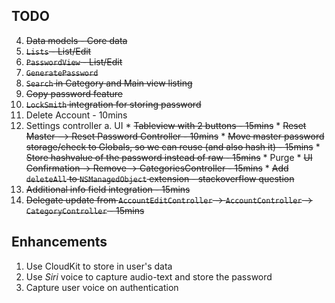 ## TODO

4. ~~Data models - Core data~~
5. ~~`Lists` - List/Edit~~
6. ~~`PasswordView` - List/Edit~~
7. ~~`GeneratePassword`~~
8. ~~`Search` in Category and Main view listing~~
9.  ~~Copy password feature~~
10. ~~`LockSmith` integration for storing password~~
12. Delete Account - 10mins
12. Settings controller
    a. UI
        *   ~~Tableview with 2 buttons - 15mins~~
        *   ~~Reset Master --> Reset Password Controller - 10mins~~
            *   ~~Move master password storage/check to Globals, so we can reuse (and also hash it) - 15mins~~
            *   ~~Store hashvalue of the password instead of raw - 15mins~~
        *   Purge 
            *   ~~UI Confirmation -> Remove -> CategoriesController - 15mins~~
            *   ~~Add `deleteAll` to `NSManagedObject` extension - stackoverflow question~~
12. ~~Additional info field integration - 15mins~~
12. ~~Delegate update from `AccountEditController` -> `AccountController` -> `CategoryController` - 15mins~~


## Enhancements
1. Use CloudKit to store in user's data
2. Use *Siri* voice to capture audio-text and store the password
3. Capture user voice on authentication
